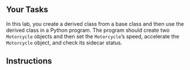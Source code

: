 ## Your Tasks

In this lab, you create a derived class from a base class and then use the derived class in a Python program. The program should create two `Motorcycle` objects and then set the `Motorcycle`’s speed, accelerate the `Motorcycle` object, and check its sidecar status.

## Instructions
